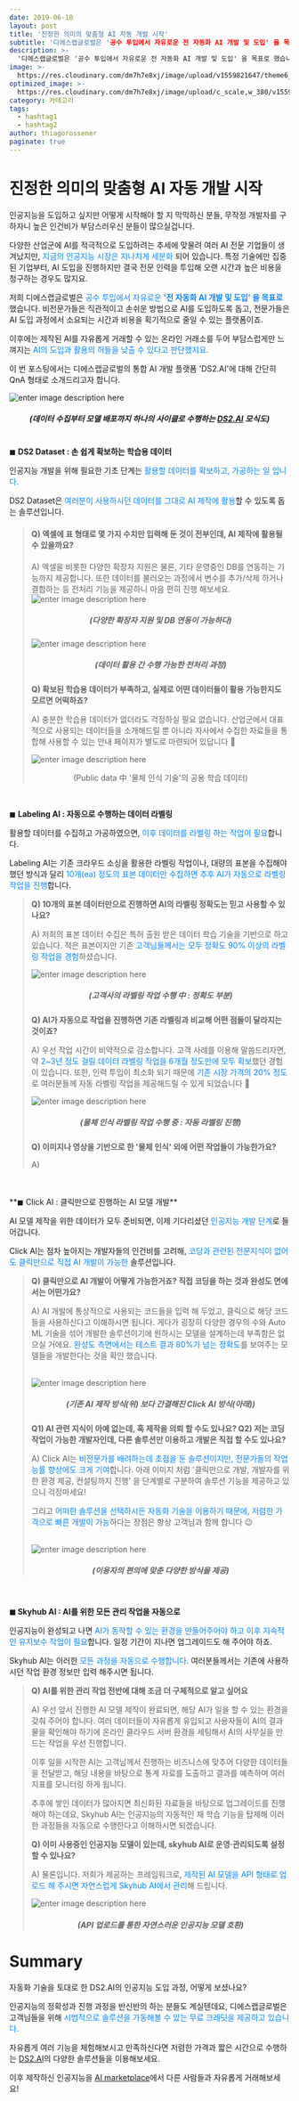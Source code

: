 ```yaml
---
date: 2019-06-10
layout: post
title: '진정한 의미의 맞춤형 AI 자동 개발 시작'
subtitle: '디에스랩글로벌은 '공수 투입에서 자유로운 전 자동화 AI 개발 및 도입' 을 목표로 했습니다.'
description: >-
  '디에스랩글로벌은 '공수 투입에서 자유로운 전 자동화 AI 개발 및 도입' 을 목표로 했습니다.'
image: >-
  https://res.cloudinary.com/dm7h7e8xj/image/upload/v1559821647/theme6_qeeojf.jpg
optimized_image: >-
  https://res.cloudinary.com/dm7h7e8xj/image/upload/c_scale,w_380/v1559821647/theme6_qeeojf.jpg
category: 카테고리
tags:
  - hashtag1
  - hashtag2
author: thiagorossener
paginate: true
---
```



# 진정한 의미의 맞춤형 AI 자동 개발 시작

인공지능을 도입하고 싶지만 어떻게 시작해야 할 지 막막하신 분들, 무작정 개발자를 구하자니 높은 인건비가 부담스러우신 분들이 많으실겁니다. 

다양한 산업군에 AI를 적극적으로 도입하려는 추세에 맞물려 여러 AI 전문 기업들이 생겨났지만, <font color='#0A84FF'>지금의 인공지능 시장은 지나치게 세분화</font> 되어 있습니다. 특정 기술에만 집중된 기업부터, AI 도입을 진행하지만 결국 전문 인력을 투입해 오랜 시간과 높은 비용을 청구하는 경우도 많지요.

저희 디에스랩글로벌은 <font color='#0A84FF'>공수 투입에서 자유로운 **'전 자동화 AI 개발 및 도입' 을 목표로** </font>했습니다. 비전문가들은 직관적이고 손쉬운 방법으로 AI를 도입하도록 돕고, 전문가들은 AI 도입 과정에서 소요되는 시간과 비용을 획기적으로 줄일 수 있는 플랫폼이죠.

이후에는 제작된 AI를 자유롭게 거래할 수 있는 온라인 거래소를 두어 부담스럽게만 느껴지는 <font color='#0A84FF'>AI의 도입과 활용의 허들을 낮출 수 있다고 판단했지요.</font>

이 번 포스팅에서는 디에스랩글로벌의 통합 AI 개발 플랫폼 'DS2.AI'에 대해 간단히 QnA 형태로 소개드리고자 합니다. 
<br>


![enter image description here](https://ifh.cc/g/s1xAA4.png)
##### <center>(데이터 수집부터 모델 배포까지 하나의 사이클로 수행하는 [DS2.AI](http://ds2.ai/) 모식도)</cetner>
# 

 ◼ **DS2 Dataset : 손 쉽게 확보하는 학습용 데이터**

인공지능 개발을 위해 필요한 기초 단계는 <font color='#0A84FF'>활용할 데이터를 확보하고, 가공하는 일 입니다.</font>

DS2 Dataset은 <font color='#0A84FF'>여러분이 사용하시던 데이터를 그대로 AI 제작에 활용</font>할 수 있도록 돕는 솔루션입니다.
> #### Q) 엑셀에 표 형태로 몇 가지 수치만 입력해 둔 것이 전부인데, AI 제작에 활용될 수 있을까요?
> 
> A) 엑셀을 비롯한 다양한 확장자 지원은 물론, 기타 운영중인 DB를 연동하는 기능까지 제공합니다. 또한 데이터를 불러오는 과정에서 변수를 추가/삭제 하거나 결합하는 등 전처리 기능을 제공하니 마음 편히 진행 해보세요.
![enter image description here](https://ifh.cc/g/QLDmqc.jpg)
>##### <center>(다양한 확장자 지원 및 DB 연동이 가능하다)</cetner>
>
>![enter image description here](https://ifh.cc/g/8LCOH3.jpg)
>#####  <center>(데이터 활용 간 수행 가능한 전처리 과정)</center>
>
> **Q) 확보된 학습용 데이터가 부족하고, 실제로 어떤 데이터들이 활용 가능한지도 모르면 어떡하죠?**
> 
> A) 충분한 학습용 데이터가 없더라도 걱정하실 필요 없습니다. 산업군에서 대표적으로 사용되는 데이터들을 소개해드릴 뿐 아니라 자사에서 수집한 자료들을 통합해 사용할 수 있는 안내 페이지가 별도로 마련되어 있답니다 🙂
> 
> ![enter image description here](https://ifh.cc/g/3txVNa.jpg)
><center>(Public data 中 '물체 인식 기술'의 공용 학습 데이터)</center>

<br>

◼ **Labeling AI : 자동으로 수행하는 데이터 라벨링**

활용할 데이터를 수집하고 가공하였으면, <font color='#0A84FF'>이후 데이터를 라벨링 하는 작업이 필요</font>합니다.

Labeling AI는 기존 크라우드 소싱을 활용한 라벨링 작업이나, 대량의 표본을 수집해야 했던 방식과 달리 <font color='#0A84FF'>10개(ea) 정도의 표본 데이터만 수집하면 추후 AI가 자동으로 라벨링 작업을 진행</font>합니다.

>**Q) 10개의 표본 데이터만으로 진행하면 AI의 라벨링 정확도는 믿고 사용할 수 있나요?** 
>
>A) 저희의 표본 데이터 수집은 특허 출원 받은 데이터 학습 기술을 기반으로 하고 있습니다. 적은 표본이지만 기존 <font color='#0A84FF'>고객님들께서는 모두 정확도 90% 이상의 라벨링 작업을 경험</font>하셨습니다.
>
>![enter image description here](https://ifh.cc/g/Dmw327.jpg)
>##### <center>(고객사의 라벨링 작업 수행 中 : 정확도 부분)</center>
>
>**Q)  AI가 자동으로 작업을 진행하면 기존 라벨링과 비교해 어떤 점들이 달라지는 것이죠?**
>
>A) 우선 작업 시간이 비약적으로 감소합니다. 
>고객 사례를 이용해 말씀드리자면, 약 <font color='#0A84FF'>2~3년 정도 걸릴 데이터 라벨링 작업을 6개월 정도만에 모두 확보</font>했던 경험이 있습니다. 또한, 인력 투입이 최소화 되기 때문에 <font color='#0A84FF'>기존 시장 가격의 20% 정도</font>로 여러분들께 자동 라벨링 작업을 제공해드릴 수 있게 되었습니다 🙂
>
>![enter image description here](https://ifh.cc/g/CLdwzV.jpg)
> ##### <center>(물체 인식 라벨링 작업 수행 중 : 자동 라벨링 진행)</center>
> 
> 
 >**Q) 이미지나 영상을 기반으로 한 '물체 인식' 외에 어떤 작업들이 가능한가요?** 
> 
> A) 

<br>
<br>
**◼ Click AI : 클릭만으로 진행하는 AI 모델 개발**

AI 모델 제작을 위한 데이터가 모두 준비되면, 이제 기다리셨던 <font color='#0A84FF'>인공지능 개발 단계</font>로 들어갑니다. 

Click AI는 점차 높아지는 개발자들의 인건비를 고려해, <font color='#0A84FF'>코딩과 관련된 전문지식이 없어도 클릭만으로 직접 AI 개발이 가능한</font> 솔루션입니다.


> **Q) 클릭만으로 AI 개발이 어떻게 가능한거죠? 직접 코딩을 하는 것과 완성도 면에서는 어떤가요?** 
> 
> A) AI 개발에 통상적으로 사용되는 코드들을 입력 해 두었고, 클릭으로 해당 코드들을 사용하신다고 이해하시면 됩니다. 
> 게다가 굉장히 다양한 경우의 수와 Auto ML 기술을 섞어 개발한 솔루션이기에 원하시는 모델을 설계하는데 부족함은 없으실 거에요. 
> <font color='#0A84FF'>완성도 측면에서는 테스트 결과 80%가 넘는 정확도</font>를 보여주는 모델들을 개발한다는 것을 확인 했습니다.
>
><br>![enter image description here](https://ifh.cc/g/kuKL40.jpg)
>##### <center>(기존 AI 제작 방식(위) 보다 간결해진 Click AI 방식(아래))</center>
>
> **Q1) AI 관련 지식이 아예 없는데, 혹 제작을 의뢰 할 수도 있나요? 
> Q2) 저는 코딩 작업이 가능한 개발자인데, 다른 솔루션만 이용하고 개발은 직접 할 수도 있나요?** 
> 
> A) Click AI는 <font color='#0A84FF'>비전문가를 배려하는데 초점을 둔 솔루션이지만, 전문가들의 작업 능률 향상에도 크게 기여</font>합니다. 
> 아래 이미지 처럼 '클릭만으로 개발, 개발자를 위한 환경 제공, 컨설팅까지 진행' 을 단계별로 구분하여 솔루션 기능을 제공하고 있으니 걱정마세요! 
>
>그리고 <font color='#0A84FF'>어떠한 솔루션을 선택하시든 자동화 기술을 이용하기 때문에, 저렴한 가격으로 빠른 개발이 가능</font>하다는 장점은 항상 고객님과 함께 합니다 😉
>
> <br>![enter image description here](https://ifh.cc/g/75Pt30.jpg)
> ##### <center>(이용자의 편의에 맞춘 다양한 방식을 제공)</center>

<br>

**◼ Skyhub AI : AI를 위한 모든 관리 작업을 자동으로**

인공지능이 완성되고 나면 <font color='#0A84FF'>AI가 동작할 수 있는 환경을 만들어주어야 하고 이후 지속적인 유지보수 작업이 필요</font>합니다. 일정 기간이 지나면 업그레이드도 해 주어야 하죠.

 Skyhub AI는 이러한 <font color='#0A84FF'>모든 과정을 자동으로 수행합니다.</font> 여러분들께서는 기존에 사용하시던 작업 환경 정보만 입력 해주시면 됩니다.
 <br>
> **Q) AI를 위한 관리 작업 전반에 대해 조금 더 구체적으로 알고 싶어요** 
>
>A) 우선 앞서 진행한 AI 모델 제작이 완료되면, 해당 AI가 일을 할 수 있는 환경을 갖춰 주어야 합니다. 
>여러 데이터들이 자유롭게 유입되고 사용자들이 AI의 결과물을 확인해야 하기에 온라인 클라우드 서버 환경을 세팅해서 AI의 사무실을 만드는 작업을 우선 진행합니다. 
>
>이후 일을 시작한 AI는 고객님께서 진행하는 비즈니스에 맞추어 다양한 데이터들을 전달받고, 해당 내용을 바탕으로 통계 자료를 도출하고 결과를 예측하며 여러 지표를 모니터링 하게 됩니다. 
>
>추후에 쌓인 데이터가 많아지면 최신화된 자료들을 바탕으로 업그레이드를 진행해야 하는데요, Skyhub AI는 인공지능의 자동적인 재 학습 기능을 탑제해 이러한 과정들을 자동으로 수행한다고 이해하시면 되겠습니다.
>
>**Q) 이미 사용중인 인공지능 모델이 있는데, skyhub AI로 운영·관리되도록 설정할 수 있나요?** 
>
>A) 물론입니다. 
저희가 제공하는 프레임워크로, <font color='#0A84FF'>제작된 AI 모델을 API 형태로 업로드 해 주시면 자연스럽게 Skyhub AI에서 관리</font>해 드립니다.
>
>![enter image description here](https://ifh.cc/g/j6dShv.png)
>##### <center>(API 업로드를 통한 자연스러운 인공지능 모델 호환)</center>


# Summary

자동화 기술을 토대로 한 DS2.AI의 인공지능 도입 과정, 어떻게 보셨나요?

인공지능의 정확성과 진행 과정을 반신반의 하는 분들도 계실텐데요, 디에스랩글로벌은 고객님들을 위해 <font color='#0A84FF'>시범적으로 솔루션을 가동해볼 수 있는 무료 크레딧을 제공하고 있습니다.</font>

자유롭게 여러 기능을 체험해보시고 만족하신다면 저렴한 가격과 짧은 시간으로 수행하는 [DS2.AI](https://ds2.ai/studio/overview.html)의 다양한 솔루션들을 이용해보세요. 

이후 제작하신 인공지능을 [AI marketplace](https://ds2.ai/aimarket/overview.html)에서 다른 사람들과 자유롭게 거래해보세요! 
#


